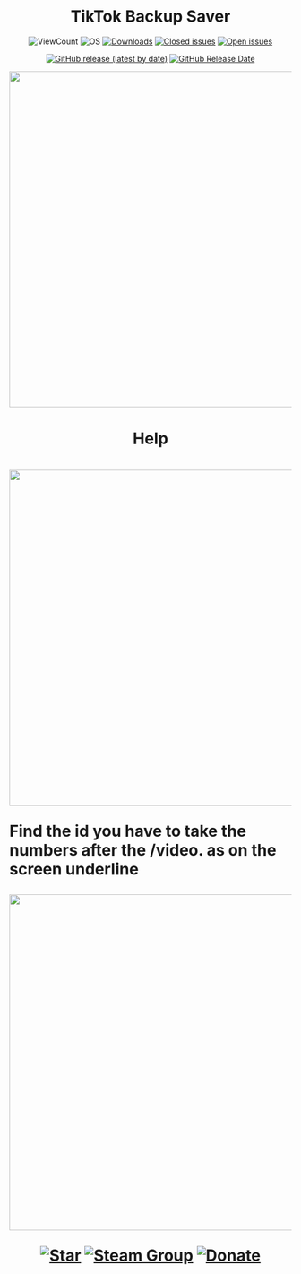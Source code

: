<h1 align='center'>TikTok Backup Saver</h1>

<p align="center">
<img alt="ViewCount" src="https://views.whatilearened.today/views/github/Karbone-DEV/TikTok-Backup-Saver.svg">
<img alt="OS" src="https://img.shields.io/badge/OS-Windows%20/%20Linux / Mac-success">
<a href="https://img.shields.io/github/downloads/Karbone-DEV/TikTok-Backup-Saver/total?label=Downloads&color=success"><img alt="Downloads" src="https://img.shields.io/github/downloads/Karbone-DEV/TikTok-Backup-Saver/total.svg"></a>
<a href="https://github.com/MShawon/YouTube-Viewer/issues?q=is%3Aissue+is%3Aclosed"><img alt="Closed issues" src="https://img.shields.io/github/issues-closed/Karbone-DEV/TikTok-Backup-Saver.svg"></a>
<a href="https://github.com/MShawon/YouTube-Viewer/issues?q=is%3Aissue+is%3Aopen"><img alt="Open issues" src="https://img.shields.io/github/issues/Karbone-DEV/TikTok-Backup-Saver"></a>
</p>
<p align="center">
  <a href="https://github.com/MShawon/YouTube-Viewer/releases/latest"><img alt="GitHub release (latest by date)" src="https://img.shields.io/github/v/release/Karbone-DEV/TikTok-Backup-Saver?color=success"></a>
  <a href="https://github.com/MShawon/YouTube-Viewer/releases/latest"><img alt="GitHub Release Date" src="https://img.shields.io/github/release-date/Karbone-DEV/TikTok-Backup-Saver?color=success"></a>
</p>
                                                                                                                                                        

<p align='center'>
<a href='https://user-images.githubusercontent.com/68824394/173254127-898bf792-a99d-402f-8c74-ad9c18cd743c.png'><img src='https://user-images.githubusercontent.com/68824394/173254127-898bf792-a99d-402f-8c74-ad9c18cd743c.png' width=600></a>                                                                                                                                                        

<h1 align='center'>Help<h1>

<p align='center'>
<a href='https://user-images.githubusercontent.com/68824394/173253922-342af846-2785-45cd-8eb7-febb213cfb21.png'><img src='https://user-images.githubusercontent.com/68824394/173253922-342af846-2785-45cd-8eb7-febb213cfb21.png' width=600></a>

**Find the id you have to take the numbers after the /video. as on the screen underline**

<p align='center'>
<a href='https://user-images.githubusercontent.com/68824394/173253949-07c7f05d-7d6b-417e-910f-745437bb2798.png'><img src='https://user-images.githubusercontent.com/68824394/173253949-07c7f05d-7d6b-417e-910f-745437bb2798.png' width=600></a>

<p align='center'>
<a href='https://github.com/Karbone-DEV/TikTok-Backup-Saver'><img src='https://img.shields.io/badge/-Give%20this%20repo%20a%20star!-yellow' alt='Star'></a>
<a href='https://steamcommunity.com/groups/meutegroup'><img src='https://img.shields.io/badge/Steam%20Group-Join!-blue' alt='Steam Group'></a>
<a href='https://paypal.me/karboneyt'><img src='https://img.shields.io/badge/donate-%241-orange' alt='Donate'></a>
</p>
